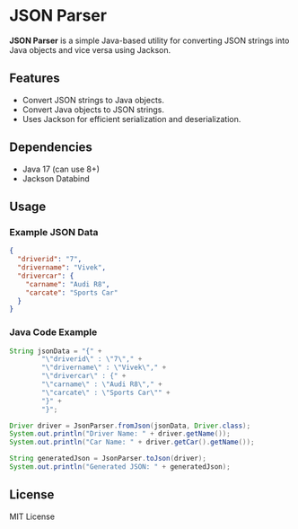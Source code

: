# JSON Parser

**JSON Parser** is a simple Java-based utility for converting JSON strings into Java objects and vice versa using Jackson.

## Features
- Convert JSON strings to Java objects.
- Convert Java objects to JSON strings.
- Uses Jackson for efficient serialization and deserialization.

## Dependencies
- Java 17 (can use 8+)
- Jackson Databind

## Usage
### Example JSON Data
```json
{
  "driverid": "7",
  "drivername": "Vivek",
  "drivercar": {
    "carname": "Audi R8",
    "carcate": "Sports Car"
  }
}
```

### Java Code Example
```java
String jsonData = "{" +
        "\"driverid\" : \"7\"," +
        "\"drivername\" : \"Vivek\"," +
        "\"drivercar\" : {" +
        "\"carname\" : \"Audi R8\"," +
        "\"carcate\" : \"Sports Car\"" +
        "}" +
        "}";

Driver driver = JsonParser.fromJson(jsonData, Driver.class);
System.out.println("Driver Name: " + driver.getName());
System.out.println("Car Name: " + driver.getCar().getName());

String generatedJson = JsonParser.toJson(driver);
System.out.println("Generated JSON: " + generatedJson);
```

## License
MIT License

